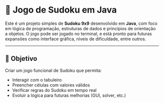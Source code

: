 # 🧩 Jogo de Sudoku em Java

Este é um projeto simples de **Sudoku 9x9** desenvolvido em **Java**, com foco em lógica de programação, estruturas de dados e princípios de orientação a objetos. O jogo pode ser jogado no terminal, e está pronto para futuras expansões como interface gráfica, níveis de dificuldade, entre outros.

---

## 🎯 Objetivo

Criar um jogo funcional de Sudoku que permita:

- Interagir com o tabuleiro
- Preencher células com valores válidos
- Verificar regras do Sudoku em tempo real
- Evoluir a lógica para futuras melhorias (GUI, solver, etc.)

